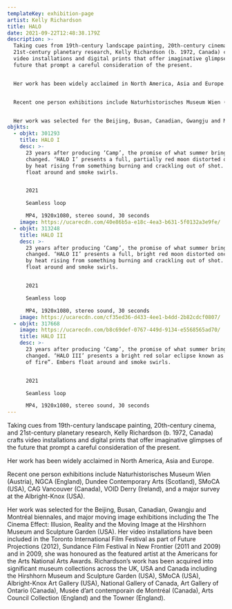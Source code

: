 ```yaml
---
templateKey: exhibition-page
artist: Kelly Richardson
title: HALO
date: 2021-09-22T12:48:38.179Z
description: >-
  Taking cues from 19th-century landscape painting, 20th-century cinema, and
  21st-century planetary research, Kelly Richardson (b. 1972, Canada) crafts
  video installations and digital prints that offer imaginative glimpses of the
  future that prompt a careful consideration of the present. 


  Her work has been widely acclaimed in North America, Asia and Europe. 


  Recent one person exhibitions include Naturhistorisches Museum Wien (Austria), NGCA (England), Dundee Contemporary Arts (Scotland), SMoCA (USA), CAG Vancouver (Canada), VOID Derry (Ireland), and a major survey at the Albright-Knox (USA). 


  Her work was selected for the Beijing, Busan, Canadian, Gwangju and Montréal biennales, and major moving image exhibitions including the The Cinema Effect: Illusion, Reality and the Moving Image at the Hirshhorn Museum and Sculpture Garden (USA). Her video installations have been included in the Toronto International Film Festival as part of Future Projections (2012), Sundance Film Festival in New Frontier (2011 and 2009) and in 2009, she was honoured as the featured artist at the Americans for the Arts National Arts Awards. Richardson’s work has been acquired into significant museum collections across the UK, USA and Canada including the Hirshhorn Museum and Sculpture Garden (USA), SMoCA (USA), Albright-Knox Art Gallery (USA), National Gallery of Canada, Art Gallery of Ontario (Canada), Musée d’art contemporain de Montréal (Canada), Arts Council Collection (England) and the Towner (England).
objkts:
  - objkt: 301293
    title: HALO I
    desc: >-
      23 years after producing ‘Camp’, the promise of what summer brings has
      changed. ‘HALO I’ presents a full, partially red moon distorted once again
      by heat rising from something burning and crackling out of shot. Embers
      float around and smoke swirls. 


      2021

      Seamless loop

      MP4, 1920x1080, stereo sound, 30 seconds
    image: https://ucarecdn.com/40e86b5a-e18c-4ea3-b631-5f0132a3e9fe/
  - objkt: 313248
    title: HALO II
    desc: >-
      23 years after producing ‘Camp’, the promise of what summer brings has
      changed. ‘HALO II’ presents a full, bright red moon distorted once again
      by heat rising from something burning and crackling out of shot. Embers
      float around and smoke swirls. 


      2021

      Seamless loop

      MP4, 1920x1080, stereo sound, 30 seconds
    image: https://ucarecdn.com/cf35ed36-d433-4ee1-b4dd-2b82cdcf0807/
  - objkt: 317668
    image: https://ucarecdn.com/b8c69def-0767-449d-9134-e5568565ad70/
    title: HALO III
    desc: >-
      23 years after producing ‘Camp’, the promise of what summer brings has
      changed. ‘HALO III’ presents a bright red solar eclipse known as a “ring
      of fire”. Embers float around and smoke swirls. 


      2021

      Seamless loop

      MP4, 1920x1080, stereo sound, 30 seconds
---
```

Taking cues from 19th-century landscape painting, 20th-century cinema, and 21st-century planetary research, Kelly Richardson (b. 1972, Canada) crafts video installations and digital prints that offer imaginative glimpses of the future that prompt a careful consideration of the present. 

Her work has been widely acclaimed in North America, Asia and Europe. 

Recent one person exhibitions include Naturhistorisches Museum Wien (Austria), NGCA (England), Dundee Contemporary Arts (Scotland), SMoCA (USA), CAG Vancouver (Canada), VOID Derry (Ireland), and a major survey at the Albright-Knox (USA). 

Her work was selected for the Beijing, Busan, Canadian, Gwangju and Montréal biennales, and major moving image exhibitions including the The Cinema Effect: Illusion, Reality and the Moving Image at the Hirshhorn Museum and Sculpture Garden (USA). Her video installations have been included in the Toronto International Film Festival as part of Future Projections (2012), Sundance Film Festival in New Frontier (2011 and 2009) and in 2009, she was honoured as the featured artist at the Americans for the Arts National Arts Awards. Richardson’s work has been acquired into significant museum collections across the UK, USA and Canada including the Hirshhorn Museum and Sculpture Garden (USA), SMoCA (USA), Albright-Knox Art Gallery (USA), National Gallery of Canada, Art Gallery of Ontario (Canada), Musée d’art contemporain de Montréal (Canada), Arts Council Collection (England) and the Towner (England).